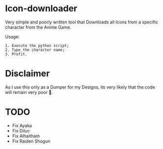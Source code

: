# Icon-downloader

Very simple and poorly written tool that Downloads all Icons from a specific character from the Anime Game.

Usage:
```
1. Execute the python script;
2. Type the character name;
3. Profit.
```
# Disclaimer

As I use this only as a Dumper for my Designs, its very likely that the code will remain very poor 🤡.

# TODO

- Fix Ayaka
- Fix Diluc
- Fix Alhaitham
- Fix Raiden Shogun